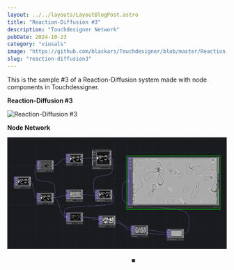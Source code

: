 ```yaml
---
layout: ../../layouts/LayoutBlogPost.astro
title: "Reaction-Diffusion #3"
description: "Touchdesigner Network"
pubDate: 2024-10-23
category: "viusals"
image: "https://github.com/blackars/Touchdesigner/blob/master/Reaction-Diffusion/rd3-16-9.gif?raw=true"
slug: "reaction-diffusion3"
---
```



This is the sample #3 of a Reaction-Diffusion system made with node components in Touchdessigner. 

**Reaction-Diffusion #3** 

![Reaction-Diffusion #3 ](https://github.com/blackars/Touchdesigner/blob/master/Reaction-Diffusion/rd3-1-1.gif?raw=true)

**Node Network** 

![Node Network to reaction-diffusion system #3](https://github.com/blackars/Touchdesigner/blob/master/Reaction-Diffusion/rd3-td-node.png?raw=true)

                                            ■

